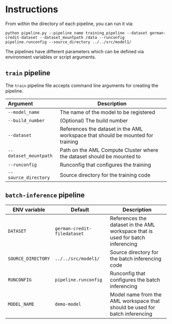 # Instructions

From within the directory of each pipeline, you can run it via:

```
python pipeline.py --pipeline_name training_pipeline --dataset german-credit-dataset --dataset_mountpath /data --runconfig pipeline.runconfig --source_directory ../../src/model1/
```

The pipelines have different parameters which can be defined via environment variables or script arguments.

## `train` pipeline

The `train` pipeline file accepts command line arguments for creating the pipeline.

<!--TODO: Finish Table with Descriptions -->
| Argument              | Description |
|:--------------------  | ------------|
| `--model_name`        | The name of the model to be registered |
| `--build_number`      | (Optional) The build number |
| `--dataset`           | References the dataset in the AML workspace that should be mounted for training | 
| `--dataset_mountpath` | Path on the AML Compute Cluster where the dataset should be mounted to |
| `--runconfig`         | Runconfig that configures the training |
| `--source_directory`  | Source directory for the training code | 


## `batch-inference` pipeline

| ENV variable | Default | Description |
|-------|--------|------|
| `DATASET` | `german-credit-filedataset` | References the dataset in the AML workspace that is used for batch inferencing | 
| `SOURCE_DIRECTORY` | `../../src/model1/` | Source directory for the batch inferencing code | 
| `RUNCONFIG` | `pipeline.runconfig` | Runconfig that configures the batch inferencing |
| `MODEL_NAME` | `demo-model` | Model name from the AML workspace that should be used for batch inferencing |
